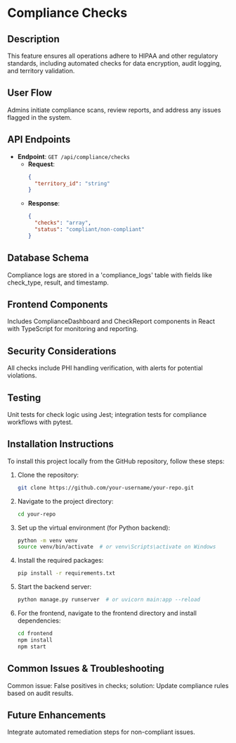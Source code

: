 # Compliance Checks

## Description
This feature ensures all operations adhere to HIPAA and other regulatory standards, including automated checks for data encryption, audit logging, and territory validation.

## User Flow
Admins initiate compliance scans, review reports, and address any issues flagged in the system.

## API Endpoints
- **Endpoint**: `GET /api/compliance/checks`
  - **Request**: 
    ```json
    {
      "territory_id": "string"
    }
    ```
  - **Response**: 
    ```json
    {
      "checks": "array",
      "status": "compliant/non-compliant"
    }
    ```

## Database Schema
Compliance logs are stored in a 'compliance_logs' table with fields like check_type, result, and timestamp.

## Frontend Components
Includes ComplianceDashboard and CheckReport components in React with TypeScript for monitoring and reporting.

## Security Considerations
All checks include PHI handling verification, with alerts for potential violations.

## Testing
Unit tests for check logic using Jest; integration tests for compliance workflows with pytest.

## Installation Instructions
To install this project locally from the GitHub repository, follow these steps:

1. Clone the repository:
   ```bash
   git clone https://github.com/your-username/your-repo.git
   ```

2. Navigate to the project directory:
   ```bash
   cd your-repo
   ```

3. Set up the virtual environment (for Python backend):
   ```bash
   python -m venv venv
   source venv/bin/activate  # or venv\Scripts\activate on Windows
   ```

4. Install the required packages:
   ```bash
   pip install -r requirements.txt
   ```

5. Start the backend server:
   ```bash
   python manage.py runserver  # or uvicorn main:app --reload
   ```

6. For the frontend, navigate to the frontend directory and install dependencies:
   ```bash
   cd frontend
   npm install
   npm start
   ```

## Common Issues & Troubleshooting
Common issue: False positives in checks; solution: Update compliance rules based on audit results.

## Future Enhancements
Integrate automated remediation steps for non-compliant issues. 